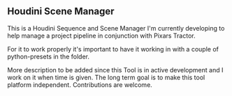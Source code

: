 ## Houdini Scene Manager

This is a Houdini Sequence and Scene Manager I'm currently developing to help manage a project pipeline in conjunction with Pixars Tractor.

For it to work properly it's important to have it working in with a couple of python-presets in the <scripts> folder.

More description to be added since this Tool is in active development and I work on it when time is given. 
The long term goal is to make this tool platform independent.
Contributions are welcome.
